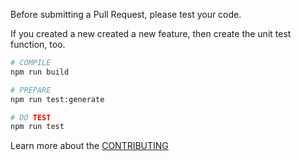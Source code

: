 Before submitting a Pull Request, please test your code. 

If you created a new created a new feature, then create the unit test function, too.

```bash
# COMPILE
npm run build

# PREPARE
npm run test:generate

# DO TEST
npm run test
```

Learn more about the [CONTRIBUTING](CONTRIBUTING.md)